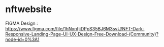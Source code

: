 # nftwebsite
FIGMA Design : https://www.figma.com/file/1hNxnfjiDPpS35BJ6M3svU/NFT-Dark-Responsive-Landing-Page-UI-UX-Design-Free-Download-(Community)?node-id=0%3A1
